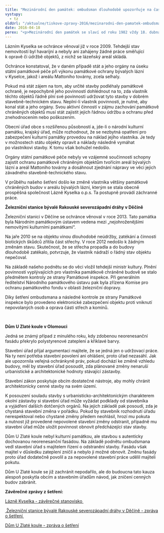 ```yaml
---
title: "Mezinárodní den památek: ombudsman dlouhodobě upozorňuje na častou nečinnost úřadů"
vystupy:
  - tz
oldUrl: "/aktualne/tiskove-zpravy-2016/mezinarodni-den-pamatek-ombudsman-dlouhodobe-upozornuje-na-castou-necinnost-uradu"
date: 2016-04-18
perex: "<p>Mezinárodní den památek se slaví od roku 1982 vždy 18. dubna, tedy dnes. Vyhlásilo jej UNESCO, které dohlíží nad světovým kulturním dědictvím. Veřejný ochránce práv se během své existence zabýval mnoha případy chátrajících budov, které spadaly pod památkovou ochranu. Velmi často musel bohužel konstatovat pochybení úřadů, které svůj dohled nad památkovou péčí vykonávaly pouze formálně a nesnažily se aktivně dotčené objekty v soukromém vlastnictví zachránit. Příkladem z minulosti jsou například Lázně Kyselka, železniční stanice v Děčíně nebo zateplení neorenesanční budovy U Zlaté koule v Olomouci. </p>"
---
```


<!-- imported from the old website -->

<p>Lázním Kyselka se ochránce věnoval již v roce 2009. Tehdejší stav nemovitostí byl havarijní a nebyly ani zahájeny žádné práce směřující k opravě či údržbě objektů, z nichž se lázeňský areál skládá. </p> <p>Ochránce konstatoval, že v daném případě stát a jeho orgány na úseku státní památkové péče při výkonu památkové ochrany bývalých lázní v Kyselce, jakož i areálu Mattoniho továrny, zcela selhaly.</p> <p>Pokud má stát zájem na tom, aby určité stavby podléhaly památkové ochraně, je nepochybně jeho povinností dohlédnout na to, zda vlastník těchto objektů řádně plní své povinnosti udržovat tyto stavby v dobrém stavebně-technickém stavu. Neplní-li vlastník povinnosti, je nutné, aby konal stát a jeho orgány. Svou aktivní činností v zájmu zachování památkově chráněných objektů musí stát zajistit jejich řádnou údržbu a ochranu před znehodnocením nebo poškozením.</p> <p>Obecní úřad obce s rozšířenou působností a, jde-li o národní kulturní památku, krajský úřad, může rozhodnout, že se nezbytná opatření pro zabezpečení kulturní památky provedou na náklad jejího vlastníka. Je tedy v možnostech státu objekty opravit a náklady následně vymáhat po vlastníkovi stavby. K tomu však bohužel nedošlo. </p> <p>Orgány státní památkové péče nebyly ve vzájemné součinnosti schopny zajistit ochranu památkově chráněným objektům tvořícím areál bývalých lázní a areál Mattoniho továrny a dosáhnout zjednání nápravy ve věci jejich závadného stavebně-technického stavu.</p> <p>V průběhu našeho šetření došlo ke změně vlastníka většiny památkově chráněných budov v areálu bývalých lázní, kterým se stala obecně prospěšná společnost Lázně Kyselka o.p.s. Ta postupně provádí záchranné práce.</p> <p></p><p><b>Železniční stanice bývalé Rakouské severozápadní dráhy v Děčíně</b></p> <p>Železniční stanici v Děčíne se ochránce věnoval v roce 2013. Tato památka byla Národním památkovým ústavem vedena mezi „nejohroženějšími nemovitými kulturními památkami“.</p> <p>Na jaře 2010 se na objektu vinou dlouhodobé neúdržby, zatékání a činnosti biotických škůdců zřítila část střechy. V roce 2012 nedošlo k žádným změnám stavu. Skutečnost, že se střecha propadla a do budovy dlouhodobě zatékalo, potvrzuje, že vlastník nádraží o řádný stav objektu nepečoval.</p> <p>Na základě našeho podnětu se do věci vložil tehdejší ministr kultury. Plnění povinností vyplývajících pro vlastníka památkově chráněné budově se stalo předmětem kontroly ze strany Památkové inspekce. Při generálním ředitelství Národního památkového ústavu pak byla zřízena Komise pro ochranu památkového fondu v oblasti železniční dopravy. </p> <p>Díky šetření ombudsmana a následné kontrole ze strany Památkové inspekce bylo provedeno elektronické zabezpečení objektu proti vniknutí nepovolaných osob a oprava části střech a komínů.</p> <p>  </p> <p><b>Dům U Zlaté koule v Olomouci</b></p> <p>Jedná se známý případ z minulého roku, kdy zdobenou neorenesanční fasádu překrylo polystyrenové zateplení a křiklavé barvy.</p> <p>Stavební úřad přijal argumentaci majitele, že se jedná jen o udržovací práce. Na ty není potřeba stavební povolení ani ohlášení, proto úřad nezasáhl. Jak ale upozornila veřejná ochránkyně práv, pokud dochází ke změně vzhledu budovy, měl by stavební úřad posoudit, zda plánované změny nenaruší urbanistické a architektonické hodnoty stávající zástavby. </p> <p>Stavební zákon poskytuje obcím dostatečné nástroje, aby mohly chránit architektonicky cenné stavby na svém území. </p> <p>K posouzení souladu stavby s urbanisticko-architektonickým charakterem okolní zástavby si stavební úřad může vyžádat podklady od stavebníka a vyjádření dalších dotčených orgánů. Na jejich základě pak posoudí, zda je chystaná stavební změna v pořádku. Pokud by stavebník rozhodnutí úřadu nerespektoval nebo chystané změny předem neohlásil, hrozí mu pokuta a nutnost již provedené nepovolené stavební změny odstranit, případně mu stavební úřad může uložit povinnost obnovit předcházející stav stavby.</p> <p>Dům U Zlaté koule nebyl kulturní památkou, ale stavbou s autenticky dochovanou neorenesanční fasádou. Na základě podnětu ombudsmana vedl stavební úřad s majitelem řízení o odstranění stavby. Fasádu však majitel v důsledku zateplení zničil a nebylo ji možné obnovit. Změnu fasády proto úřad dodatečně povolil a za nepovolené stavební práce udělil majiteli pokutu. </p> <p>Dům U Zlaté koule se již zachránit nepodařilo, ale do budoucna tato kauza alespoň poskytla obcím a stavebním úřadům návod, jak zničení cenných budov zabránit. </p> <p><b>Závěrečné zprávy z šetření:</b></p><p><a title="Otevření do nového okna" href="http://eso.ochrance.cz/Nalezene/Edit/132" target="_blank">Lázně Kyselka - závěrečné stanovisko </a> </p><p><a title="Otevření do nového okna" href="http://eso.ochrance.cz/Nalezene/Edit/112" target="_blank"> Železniční stanice bývalé Rakouské severozápadní dráhy v Děčíně - zpráva o šetření </a> </p><p><a title="Otevření do nového okna" href="http://eso.ochrance.cz/Nalezene/Edit/3076" target="_blank">Dům U Zlaté koule - zpráva o šetření</a> </p>
